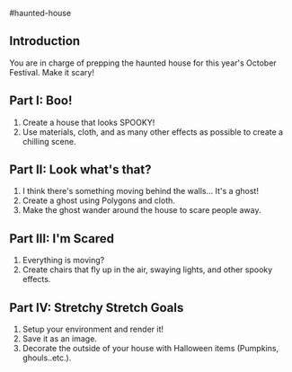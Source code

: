 #haunted-house

## Introduction
You are in charge of prepping the haunted house for this year's October Festival. Make it scary!

## Part I: Boo!
1. Create a house that looks SPOOKY!
2. Use materials, cloth, and as many other effects as possible to create a chilling scene.

## Part II: Look what's that?
1. I think there's something moving behind the walls... It's a ghost!
2. Create a ghost using Polygons and cloth.
3. Make the ghost wander around the house to scare people away.

## Part III: I'm Scared
1. Everything is moving?
2. Create chairs that fly up in the air, swaying lights, and other spooky effects.

## Part IV: Stretchy Stretch Goals
1. Setup your environment and render it!
2. Save it as an image.
3. Decorate the outside of your house with Halloween items (Pumpkins, ghouls..etc.).
